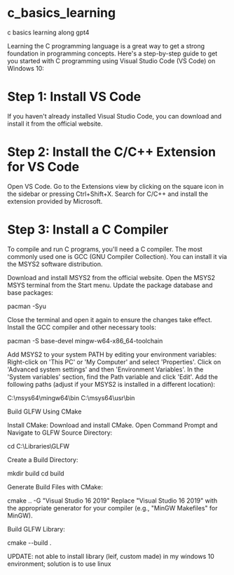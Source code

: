 # c_basics_learning
 c basics learning along gpt4


Learning the C programming language is a great way to get a strong foundation in programming concepts. Here's a step-by-step guide to get you started with C programming using Visual Studio Code (VS Code) on Windows 10:

# Step 1: Install VS Code
If you haven't already installed Visual Studio Code, you can download and install it from the official website.

# Step 2: Install the C/C++ Extension for VS Code
Open VS Code.
Go to the Extensions view by clicking on the square icon in the sidebar or pressing Ctrl+Shift+X.
Search for C/C++ and install the extension provided by Microsoft.

# Step 3: Install a C Compiler
To compile and run C programs, you'll need a C compiler. The most commonly used one is GCC (GNU Compiler Collection). You can install it via the MSYS2 software distribution.

Download and install MSYS2 from the official website.
Open the MSYS2 MSYS terminal from the Start menu.
Update the package database and base packages:
 
pacman -Syu

Close the terminal and open it again to ensure the changes take effect.
Install the GCC compiler and other necessary tools:


pacman -S base-devel mingw-w64-x86_64-toolchain


Add MSYS2 to your system PATH by editing your environment variables:
Right-click on 'This PC' or 'My Computer' and select 'Properties'.
Click on 'Advanced system settings' and then 'Environment Variables'.
In the 'System variables' section, find the Path variable and click 'Edit'.
Add the following paths (adjust if your MSYS2 is installed in a different location):


C:\msys64\mingw64\bin
C:\msys64\usr\bin

Build GLFW Using CMake

Install CMake:
Download and install CMake.
Open Command Prompt and Navigate to GLFW Source Directory:

cd C:\Libraries\GLFW


Create a Build Directory:

mkdir build
cd build



Generate Build Files with CMake:

cmake .. -G "Visual Studio 16 2019"
Replace "Visual Studio 16 2019" with the appropriate generator for your compiler (e.g., "MinGW Makefiles" for MinGW).



Build GLFW Library:


cmake --build .


UPDATE: not able to install library (leif, custom made)  in my windows 10 environment; solution is to use linux